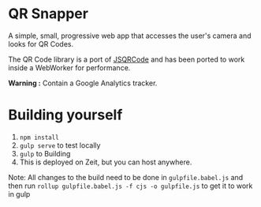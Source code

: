 QR Snapper
==========

A simple, small, progressive web app that accesses the user's camera
and looks for QR Codes.

The QR Code library is a port of [JSQRCode](https://github.com/LazarSoft/jsqrcode) and has been ported to work inside a WebWorker for performance.

**Warning :** Contain a Google Analytics tracker.

Building yourself
=================

1. `npm install`
2. `gulp serve` to test locally
3. `gulp` to Building
4. This is deployed on Zeit, but you can host anywhere.

Note: All changes to the build need to be done in `gulpfile.babel.js` and then run `rollup gulpfile.babel.js -f cjs -o gulpfile.js` to get it
to work in gulp
